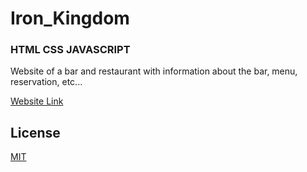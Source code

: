 # Iron_Kingdom
### HTML CSS JAVASCRIPT

Website of a bar and restaurant with information about the bar, menu, reservation, etc... 


[Website Link](https://ironkingdomgym.netlify.app/) 

## License
[MIT](LICENSES.md)
